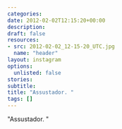 ```yaml
---
categories:
date: 2012-02-02T12:15:20+00:00
description:
draft: false
resources:
- src: 2012-02-02_12-15-20_UTC.jpg
  name: "header"
layout: instagram
options:
  unlisted: false
stories:
subtitle:
title: "Assustador. "
tags: []
---
```


"Assustador. "
